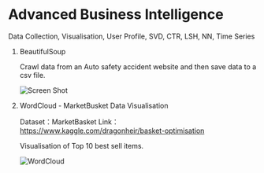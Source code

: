# Advanced Business Intelligence
Data Collection, Visualisation, User Profile, SVD, CTR, LSH, NN, Time Series


1. BeautifulSoup 

   Crawl data from an Auto safety accident website and then save data to a csv file.

   ![Screen Shot](https://github.com/ouyibei/Advanced_Business_Intelligence/blob/master/1/BeautifulSoup_Data_Collection/Screen%20Shot.png)

2. WordCloud - MarketBusket Data Visualisation

   Dataset：MarketBasket
   Link：https://www.kaggle.com/dragonheir/basket-optimisation

   Visualisation of Top 10 best sell items.

   ![WordCloud](https://github.com/ouyibei/Advanced_Business_Intelligence/blob/master/2/MarketBasket_Visulisaiton/wordcloud.jpg)

   
